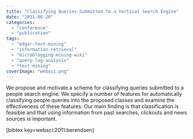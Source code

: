 ```yaml
---
title: "Classifying Queries Submitted to a Vertical Search Engine"
date: "2011-06-20"
categories: 
  - "conference"
  - "publication"
tags: 
  - "edgar-text-mining"
  - "information-retrieval"
  - "microblogging-mining-wiki"
  - "query-log-analysis"
  - "text-mining"
coverImage: "websci.png"
---
```


We propose and motivate a scheme for classifying queries submitted to a people search engine. We specify a number of features for automatically classifying people queries into the proposed classes and examine the effectiveness of these features. Our main finding is that classification is feasible and that using information from past searches, clickouts and news sources is important.

\[bibtex key=websci:2011:berendsen\]

